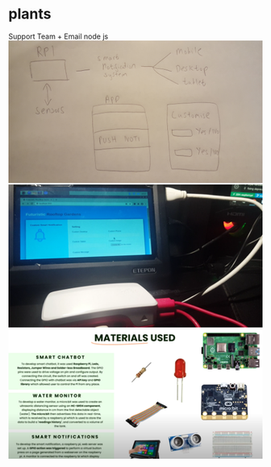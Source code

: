 # plants
Support Team + Email node js
![alt text](https://github.com/rwu231/futureplanting/blob/main/20210319_065745.jpg)
![alt text](https://github.com/rwu231/futureplanting/blob/main/Screenshot_20210319-063053.png)
![alt text](https://github.com/rwu231/futureplanting/blob/main/Untitled.png)

